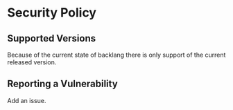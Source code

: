 # Security Policy

## Supported Versions

Because of the current state of backlang there is only support of the current released version.

## Reporting a Vulnerability

Add an issue.
